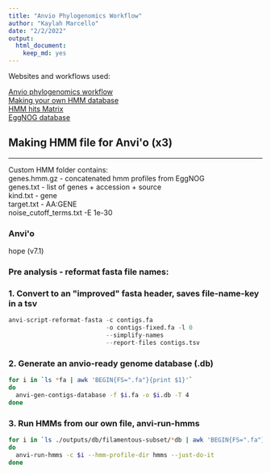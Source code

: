 ```yaml
---
title: "Anvio Phylogenomics Workflow"
author: "Kaylah Marcello"
date: "2/2/2022"
output: 
  html_document: 
    keep_md: yes
---
```




Websites and workflows used:

[Anvio phylogenomics workflow](https://merenlab.org/2017/06/07/phylogenomics/)  
[Making your own HMM database](https://merenlab.org/2016/05/21/archaeal-single-copy-genes/)  
[HMM hits Matrix](https://anvio.org/help/main/programs/anvi-script-gen-hmm-hits-matrix-across-genomes/)  
[EggNOG database](http://eggnog5.embl.de/#/app/results)

## Making HMM file for Anvi'o (x3)
***
Custom HMM folder contains:  
genes.hmm.gz - concatenated hmm profiles from EggNOG  
genes.txt - list of genes + accession + source  
kind.txt - gene  
target.txt - AA:GENE  
noise_cutoff_terms.txt -E 1e-30  

### Anvi'o
hope (v7.1)  

### Pre analysis - reformat fasta file names:
### 1. Convert to an "improved" fasta header, saves file-name-key in a tsv

```r
anvi-script-reformat-fasta -c contigs.fa 
                           -o contigs-fixed.fa -l 0 
                           --simplify-names 
                           --report-files contigs.tsv
```

### 2. Generate an anvio-ready genome database (.db)  

```bash
for i in `ls *fa | awk 'BEGIN{FS=".fa"}{print $1}'`
do
  anvi-gen-contigs-database -f $i.fa -o $i.db -T 4
done
```

### 3. Run HMMs from our own file, anvi-run-hmms

```bash
for i in `ls ./outputs/db/filamentous-subset/*db | awk 'BEGIN{FS=".fa"}{print $1}'`
do
  anvi-run-hmms -c $i --hmm-profile-dir hmms --just-do-it
done
```
